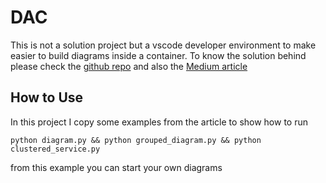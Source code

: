 # DAC 

This is not a solution project but a vscode developer environment to make easier to build diagrams inside a container.
To know the solution behind please check the [github repo](https://github.com/mingrammer/diagrams) and also the [Medium article](https://medium.com/better-programming/diagrams-diagram-as-code-56fec222cdf6)

## How to Use

In this project I copy some examples from the article to show how to run

```
python diagram.py && python grouped_diagram.py && python clustered_service.py

```

from this example you can start your own diagrams